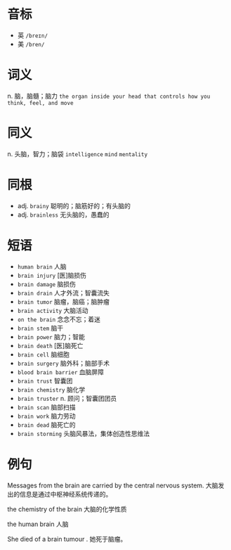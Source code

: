 # 音标

- 英 `/breɪn/`
- 美 `/bren/`

# 词义

n. 脑，脑髓；脑力
`the organ inside your head that controls how you think, feel, and move`

# 同义

n. 头脑，智力；脑袋
`intelligence` `mind` `mentality`

# 同根

- adj. `brainy` 聪明的；脑筋好的；有头脑的
- adj. `brainless` 无头脑的，愚蠢的

# 短语

- `human brain` 人脑
- `brain injury` [医]脑损伤
- `brain damage` 脑损伤
- `brain drain` 人才外流；智囊流失
- `brain tumor` 脑瘤，脑癌；脑肿瘤
- `brain activity` 大脑活动
- `on the brain` 念念不忘；着迷
- `brain stem` 脑干
- `brain power` 脑力；智能
- `brain death` [医]脑死亡
- `brain cell` 脑细胞
- `brain surgery` 脑外科；脑部手术
- `blood brain barrier` 血脑屏障
- `brain trust` 智囊团
- `brain chemistry` 脑化学
- `brain truster` n. 顾问；智囊团团员
- `brain scan` 脑部扫描
- `brain work` 脑力劳动
- `brain dead` 脑死亡的
- `brain storming` 头脑风暴法，集体创造性思维法

# 例句

Messages from the brain are carried by the central nervous system.
大脑发出的信息是通过中枢神经系统传递的。

the chemistry of the brain
大脑的化学性质

the human brain
人脑

She died of a brain tumour .
她死于脑瘤。


